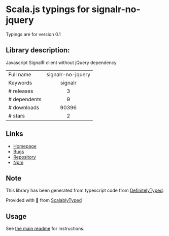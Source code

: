 
# Scala.js typings for signalr-no-jquery

Typings are for version 0.1

## Library description:
Javascript SignalR client without jQuery dependency

|                    |                 |
| ------------------ | :-------------: |
| Full name          | signalr-no-jquery |
| Keywords           | signalr |
| # releases         | 3 |
| # dependents       | 9 |
| # downloads        | 90396 |
| # stars            | 2 |

## Links
- [Homepage](https://github.com/DVLP/signalr-no-jquery)
- [Bugs](https://github.com/DVLP/signalr-no-jquery/issues)
- [Repository](https://github.com/DVLP/signalr-no-jquery)
- [Npm](https://www.npmjs.com/package/signalr-no-jquery)
    


## Note
This library has been generated from typescript code from [DefinitelyTyped](https://definitelytyped.org).

Provided with :purple_heart: from [ScalablyTyped](https://github.com/oyvindberg/ScalablyTyped)

## Usage
See [the main readme](../../readme.md) for instructions.


